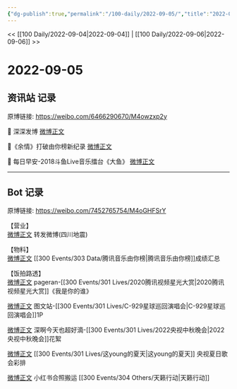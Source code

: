 ```yaml
---
{"dg-publish":true,"permalink":"/100-daily/2022-09-05/","title":"2022-09-05"}
---
```



<< [[100 Daily/2022-09-04\|2022-09-04]] | [[100 Daily/2022-09-06\|2022-09-06]] >>

# 2022-09-05

## 资讯站 记录

原博链接: https://weibo.com/6466290670/M4owzxp2y

🌟 深深发博 [微博正文](https://weibo.com/detail/4810360021844125)

🌟《余情》打破由你榜新纪录 [微博正文](https://weibo.com/detail/4810414636667128)

🌟 每日早安-2018斗鱼Live音乐擂台《大鱼》 [微博正文](https://weibo.com/detail/4810265025318333)

---
## Bot 记录

原博链接: https://weibo.com/7452765754/M4oGHFSrY

【营业】  
[微博正文](https://m.weibo.cn/1736988591/4810356658801064) 转发微博(四川地震)

【物料】  
[微博正文](https://m.weibo.cn/6733257358/4810376556319988) [[300 Events/303 Data/腾讯音乐由你榜\|腾讯音乐由你榜]]成绩汇总

【饭拍路透】  
[微博正文](https://m.weibo.cn/7633014126/4810447075937467) pageran-[[300 Events/301 Lives/2020腾讯视频星光大赏\|2020腾讯视频星光大赏]]《我是你的谁》

[微博正文](https://m.weibo.cn/6987697229/4810451617841265) 图文站-[[300 Events/301 Lives/C-929星球巡回演唱会\|C-929星球巡回演唱会]]1P

[微博正文](https://m.weibo.cn/3123996041/4810447490909411) 深啊今天也超好滴-[[300 Events/301 Lives/2022央视中秋晚会\|2022央视中秋晚会]]花絮

[微博正文](https://m.weibo.cn/5122158435/4810428196850929) [[300 Events/301 Lives/这young的夏天\|这young的夏天]] 央视夏日歌会彩排

[微博正文](https://m.weibo.cn/7495641082/4810128383804211) 小红书合照搬运 [[300 Events/304 Others/天籁行动\|天籁行动]]
